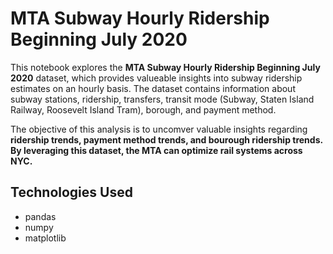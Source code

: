 #  MTA Subway Hourly Ridership Beginning July 2020

This notebook explores the **MTA Subway Hourly Ridership Beginning July 2020** dataset, which provides valueable insights into subway ridership estimates on an hourly basis. The dataset contains information about subway stations, ridership, transfers, transit mode (Subway, Staten Island Railway, Roosevelt Island Tram), borough, and payment method.

The objective of this analysis is to uncomver valuable insights regarding **ridership trends, payment method trends, and bourough ridership trends. By leveraging this dataset, the MTA can optimize rail systems across NYC.**

## Technologies Used
- pandas
- numpy
- matplotlib
